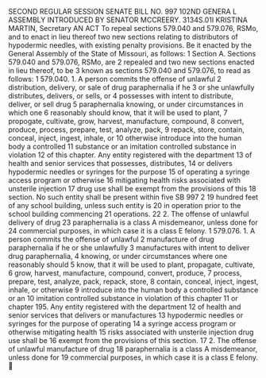 SECOND REGULAR SESSION
SENATE BILL NO. 997
102ND GENERA L ASSEMBLY
INTRODUCED BY SENATOR MCCREERY.
3134S.01I KRISTINA MARTIN, Secretary
AN ACT
To repeal sections 579.040 and 579.076, RSMo, and to enact in lieu thereof two new sections
relating to distributors of hypodermic needles, with existing penalty provisions.
Be it enacted by the General Assembly of the State of Missouri, as follows:
1 Section A. Sections 579.040 and 579.076, RSMo, are
2 repealed and two new sections enacted in lieu thereof, to be
3 known as sections 579.040 and 579.076, to read as follows:
1 579.040. 1. A person commits the offense of unlawful
2 distribution, delivery, or sale of drug paraphernalia if he
3 or she unlawfully distributes, delivers, or sells, or
4 possesses with intent to distribute, deliver, or sell drug
5 paraphernalia knowing, or under circumstances in which one
6 reasonably should know, that it will be used to plant,
7 propogate, cultivate, grow, harvest, manufacture, compound,
8 convert, produce, process, prepare, test, analyze, pack,
9 repack, store, contain, conceal, inject, ingest, inhale, or
10 otherwise introduce into the human body a controlled
11 substance or an imitation controlled substance in violation
12 of this chapter. Any entity registered with the department
13 of health and senior services that possesses, distributes,
14 or delivers hypodermic needles or syringes for the purpose
15 of operating a syringe access program or otherwise
16 mitigating health risks associated with unsterile injection
17 drug use shall be exempt from the provisions of this
18 section. No such entity shall be present within five
SB 997 2
19 hundred feet of any school building, unless such entity is
20 in operation prior to the school building commencing
21 operations.
22 2. The offense of unlawful delivery of drug
23 paraphernalia is a class A misdemeanor, unless done for
24 commercial purposes, in which case it is a class E felony.
1 579.076. 1. A person commits the offense of unlawful
2 manufacture of drug paraphernalia if he or she unlawfully
3 manufactures with intent to deliver drug paraphernalia,
4 knowing, or under circumstances where one reasonably should
5 know, that it will be used to plant, propagate, cultivate,
6 grow, harvest, manufacture, compound, convert, produce,
7 process, prepare, test, analyze, pack, repack, store,
8 contain, conceal, inject, ingest, inhale, or otherwise
9 introduce into the human body a controlled substance or an
10 imitation controlled substance in violation of this chapter
11 or chapter 195. Any entity registered with the department
12 of health and senior services that delivers or manufactures
13 hypodermic needles or syringes for the purpose of operating
14 a syringe access program or otherwise mitigating health
15 risks associated with unsterile injection drug use shall be
16 exempt from the provisions of this section.
17 2. The offense of unlawful manufacture of drug
18 paraphernalia is a class A misdemeanor, unless done for
19 commercial purposes, in which case it is a class E felony.
